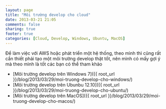 ```yaml
---
layout: page
title: "Môi trường develop cho cloud"
date: 2013-03-21 21:05
comments: false
sharing: true
footer: true
categories: [Cloud, Develop, Windows, Ubuntu, MacOS]
---
```


Để làm việc với AWS hoặc phát triển một hệ thống, theo mình thì cũng rất cần thiết phải tạo một môi trường develop thật tốt, nên mình có mấy gợi ý mà theo mình là tốt các bạn có thể tham khảo

- [Môi trường develop trên Windows 7]({{ root_url }}/blog/2013/03/29/moi-truong-develop-cho-windows/)
- [Môi trường develop trên Ubunbu 12.10]({{ root_url }}/blog/2013/03/29/moi-truong-develop-cho-ubuntu/)
- [Môi trường develop trên MacOS]({{ root_url }}/blog/2013/03/29/moi-truong-develop-cho-macos/)